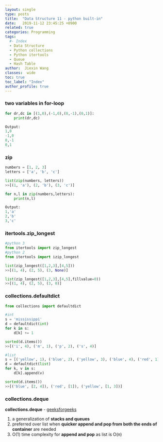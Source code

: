 ```yaml
---
layout: single
type: posts
title:  "Data Structure 11 - python built-in"
date:   2019-11-12 23:45:25 +0900
related: true
categories: Programming
tags:
  #- Index
  - Data Structure
  - Python collections
  - Python itertools
  - Queue
  - Hash Table
author:  Jiexin Wang
classes:  wide
toc: true
toc_label: "Index"
author_profile: true
---
```


### two variables in for-loop

```python
for dr,dc in [(1,0),(-1,0),(0,-1),(0,1)]:  
    print(dr,dc)

Output:
1,0
-1,0
0,-1
0,1
```

### zip

```python
numbers = [1, 2, 3]
letters = ['a', 'b', 'c']

list(zip(numbers, letters))
>>[(1, 'a'), (2, 'b'), (3, 'c')]

for n,l in zip(numbers,letters):
    print(n,l)

Output:
1,'a'
2,'b'
3,'c'
```

### itertools.zip_longest

```python
#python 3
from itertools import zip_longest
#python 2
from itertools import izip_longest

list(zip_longest([1,2,3],[4,5]))
>>[(1, 4), (2, 5), (3, None)]

list(zip_longest([1,2,3],[4,5],fillvalue=0))
>>[(1, 4), (2, 5), (3, 0)]
```

### collections.defaultdict

```python
from collections import defaultdict

#int
s = 'mississippi'
d = defaultdict(int)
for k in s:
    d[k] += 1

sorted(d.items())
>>[('i', 4), ('m', 1), ('p', 2), ('s', 4)]

#list
s = [('yellow', 1), ('blue', 2), ('yellow', 3), ('blue', 4), ('red', 1)]
d = defaultdict(list)
for k, v in s:
    d[k].append(v)

sorted(d.items())
>>[('blue', [2, 4]), ('red', [1]), ('yellow', [1, 3])]
```



### collections.deque

**collections.deque** - [geeksforgeeks](https://www.geeksforgeeks.org/deque-in-python/)  
1. a generalization of **stacks and queues**  
2. preferred over list when **quicker append and pop from both the ends of container** are needed  
3. O(1) time complexity for **append and pop** as list is O(n)

```python

